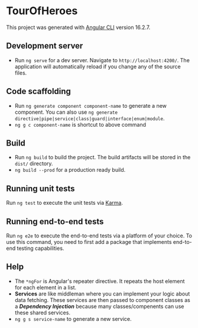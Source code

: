 # TourOfHeroes

This project was generated with [Angular CLI](https://github.com/angular/angular-cli) version 16.2.7.

## Development server

- Run `ng serve` for a dev server. Navigate to `http://localhost:4200/`. The application will automatically reload if you change any of the source files.

## Code scaffolding

- Run `ng generate component component-name` to generate a new component. You can also use `ng generate directive|pipe|service|class|guard|interface|enum|module`.
- `ng g c component-name` is shortcut to above command

## Build

- Run `ng build` to build the project. The build artifacts will be stored in the `dist/` directory.
- `ng build --prod` for a production ready build.

## Running unit tests

Run `ng test` to execute the unit tests via [Karma](https://karma-runner.github.io).

## Running end-to-end tests

Run `ng e2e` to execute the end-to-end tests via a platform of your choice. To use this command, you need to first add a package that implements end-to-end testing capabilities.

## Help
- The `*ngFor` is Angular's repeater directive. It repeats the host element for each element in a list.
- **Services** are like middleman where you can implement your logic about data fetching. These services are then passed to component classes as a ***Dependency Injection*** because many classes/compenents can use these shared services.
- `ng g s service-name` to generate a new service.
